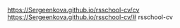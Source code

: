 https://Sergeenkova.github.io/rsschool-cv/cv
https://Sergeenkova.github.io/rsschool-cv/# rsschool-cv
